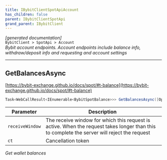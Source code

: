 ```yaml
---
title: IBybitClientSpotApiAccount
has_children: false
parent: IBybitClientSpotApi
grand_parent: IBybitClient
---
```

*[generated documentation]*  
`BybitClient > SpotApi > Account`  
*Bybit account endpoints. Account endpoints include balance info, withdraw/deposit info and requesting and account settings*
  

***

## GetBalancesAsync  

[https://bybit-exchange.github.io/docs/spot/#t-balance](https://bybit-exchange.github.io/docs/spot/#t-balance)  
<p>

```csharp  
Task<WebCallResult<IEnumerable<BybitSpotBalance>>> GetBalancesAsync([Optional] long? receiveWindow, [Optional] CancellationToken ct);  
```  

|Parameter|Description|
|---|---|
|`receiveWindow`|The receive window for which this request is active. When the request takes longer than this to complete the server will reject the request|
|`ct`|Cancellation token|

*Get wallet balances*  

</p>
